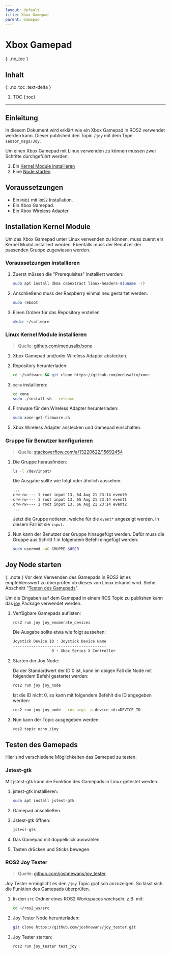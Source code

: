 ```yaml
---
layout: default
title: Xbox Gamepad
parent: Gamepad
---
```


# Xbox Gamepad
{: .no_toc }

## Inhalt
{: .no_toc .text-delta }

1. TOC
{:toc}

---

## Einleitung

In diesem Dokument wird erklärt wie ein Xbox Gamepad in ROS2 verwendet werden kann. Dieser published den Topic `/joy` mit dem Type `sensor_msgs/Joy`.

Um einen Xbox Gamepad mit Linux verwenden zu können müssen zwei Schritte durchgeführt werden:

1. Ein [Kernel Module installieren](#linux-kernel-module-installieren)
2. Eine [Node starten](#joy-node-starten)

## Voraussetzungen

- Ein `Mobi` mit `ROS2` Installation.
- Ein Xbox Gamepad.
- Ein Xbox Wireless Adapter.

## Installation Kernel Module

Um das Xbox Gamepad unter Linux verwenden zu können, muss zuerst ein Kernel Modul installiert werden.
Ebenfalls muss der Benutzer der passenden Gruppe zugewiesen werden.

### Voraussetzungen installieren

1. Zuerst müssen die "Prerequisites" installiert werden:

    ```bash
    sudo apt install dkms cabextract linux-headers-$(uname -r)
    ```

2. Anschließend muss der Raspberry einmal neu gestartet werden.

    ```bash
    sudo reboot
    ```

3. Einen Ordner für das Repository erstellen

    ```bash
    mkdir ~/software
    ```

### Linux Kernel Module installieren

> Quelle: [github.com/medusalix/xone](https://github.com/medusalix/xone)

1. Xbox Gamepad und/oder Wireless Adapter abstecken.

2. Repository herunterladen:

    ```bash
    cd ~/software && git clone https://github.com/medusalix/xone
    ```

3. `xone` installieren:

    ```bash
    cd xone
    sudo ./install.sh --release
    ```

4. Firmware für den Wireless Adapter herunterladen:

    ```bash
    sudo xone-get-firmware.sh
    ```

5. Xbox Wireless Adapter anstecken und Gamepad einschalten.

### Gruppe für Benutzer konfigurieren

> Quelle: [stackoverflow.com/a/13220622/15692454](https://stackoverflow.com/a/13220622/15692454)

1. Die Gruppe herausfinden:

    ```bash
    ls -l /dev/input/
    ```

    Die Ausgabe sollte wie folgt oder ähnlich aussehen:

    ```bash
    ...
    crw-rw---- 1 root input 13, 64 Aug 21 23:14 event0
    crw-rw---- 1 root input 13, 65 Aug 21 23:14 event1
    crw-rw---- 1 root input 13, 66 Aug 21 23:14 event2
    ...
    ```

    Jetzt die Gruppe notieren, welche für die `event*` angezeigt werden. In diesem Fall ist sie `input`.

2. Nun kann der Benutzer der Gruppe hinzugefügt werden. Dafür muss die Gruppe aus Schritt 1 in folgendem Befehl eingefügt werden:

    ```bash
    sudo usermod -aG GRUPPE $USER
    ```

## Joy Node starten

{: .note }
Vor dem Verwenden des Gamepads in ROS2 ist es empfehlenswert zu überprüfen ob dieses von Linux erkannt wird. Siehe Abschnitt "[Testen des Gamepads](#jstest-gtk)".

Um die Eingaben auf dem Gamepad in einem ROS Topic zu publishen kann das [joy](https://index.ros.org/p/joy/#humble) Package verwendet werden.

1. Verfügbare Gamepads auflisten:

    ```bash
    ros2 run joy joy_enumerate_devices
    ```

    Die Ausgabe sollte etwa wie folgt aussehen:

    ```bash
    Joystick Device ID : Joystick Device Name
    -----------------------------------------
                     0 : Xbox Series X Controller
    ```

2. Starten der Joy Node:

    Da der Standardwert der ID 0 ist, kann im obigen Fall die Node mit folgendem Befehl gestartet werden:

    ```bash
    ros2 run joy joy_node
    ```

    Ist die ID nicht 0, so kann mit folgendem Befehlt die ID angegeben werden:

    ```bash
    ros2 run joy joy_node --ros-args -p device_id:=DEVICE_ID
    ```

3. Nun kann der Topic ausgegeben werden:

    ```bash
    ros2 topic echo /joy
    ```

## Testen des Gamepads

Hier sind verschiedene Möglichkeiten das Gamepad zu testen.

### Jstest-gtk

Mit jstest-gtk kann die Funktion des Gamepads in Linux getestet werden.

1. jstest-gtk installieren:

    ```bash
    sudo apt install jstest-gtk
    ```

2. Gamepad anschließen.

3. Jstest-gtk öffnen:

    ```bash
    jstest-gtk
    ```

4. Das Gamepad mit doppelklick auswählen.

5. Tasten drücken und Sticks bewegen.

### ROS2 Joy Tester

> Quelle: [github.com/joshnewans/joy_tester](https://github.com/joshnewans/joy_tester)

Joy Tester ermöglicht es den `/joy` Topic grafisch anzuzeigen. So lässt sich die Funktion des Gamepads überprüfen.

1. In den `src` Ordner eines ROS2 Workspaces wechseln. z.B. mit:

    ```bash
    cd ~/ros2_ws/src
    ```

2. Joy Tester Node herunterladen:

    ```bash
    git clone https://github.com/joshnewans/joy_tester.git
    ```

3. Joy Tester starten:

    ```bash
    ros2 run joy_tester test_joy
    ```
